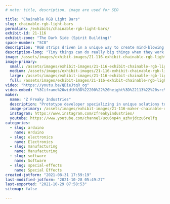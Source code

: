 ```yaml
---
# note: title, description, image are used for SEO

title: "Chainable RGB Light Bars"
slug: chainable-rgb-light-bars
permalink: /exhibits/chainable-rgb-light-bars/
exhibit-id: 21-116
exhibit-zone: "The Dark Side (Spirit Building)"
space-number: "SC8"
description: "RGB strips driven in a unique way to create mind-blowing decorative lighting fixtures."
description-long: "Tiny things can do really big things when they work together. These RGB bars are being driven buy a uniquely designed driver board that allows chainable, easy to manage constructions. A few assemblies will be presented to demonstrate the applications of these driver boards."
image: /assets/images/exhibit-images/21-116-exhibit-chainable-rgb-light-bars-thumbnail-large.png
image-primary: 
  small: /assets/images/exhibit-images/21-116-exhibit-chainable-rgb-light-bars-thumbnail-small.png
  medium: /assets/images/exhibit-images/21-116-exhibit-chainable-rgb-light-bars-thumbnail-medium.png
  large: /assets/images/exhibit-images/21-116-exhibit-chainable-rgb-light-bars-thumbnail-large.png
  full: /assets/images/exhibit-images/21-116-exhibit-chainable-rgb-light-bars-thumbnail-full.png
video: "https://youtu.be/QDieJtqR_og"
video-embed: "%3Ciframe%20width%3D%22200%22%20height%3D%22113%22%20src%3D%22https%3A//www.youtube.com/embed/gBrmnB5aOSI%3Ffeature%3Doembed%22%20frameborder%3D%220%22%20allow%3D%22accelerometer%3B%20autoplay%3B%20clipboard-write%3B%20encrypted-media%3B%20gyroscope%3B%20picture-in-picture%22%20allowfullscreen%3E%3C/iframe%3E"
maker: 
  name: "Z Freaky Industries"
  description: "Prototype developer specializing in unique solutions to unique applications, especially with embedded addressable LED array drivers."
  image-primary: /assets/images/exhibit-images/21-116-maker-chainable-rgb-light-bars-z-freaky-industries-retrov-11p-medium.png
  instagram: https://www.instagram.com/zfreakyindustries/
  youtube: https://www.youtube.com/channel/ucu6np4n_azhvjdczu6relfq
categories: 
  - slug: arduino
    name: Arduino
  - slug: electronics
    name: Electronics
  - slug: manufacturing
    name: Manufacturing
  - slug: software
    name: Software
  - slug: special-effects
    name: Special Effects
created-jotform: "2021-08-31 17:59:19"
last-modified-jotform: "2021-10-28 05:49:27"
last-exported: "2021-10-29 07:58:53"
sitemap: false

---
```

